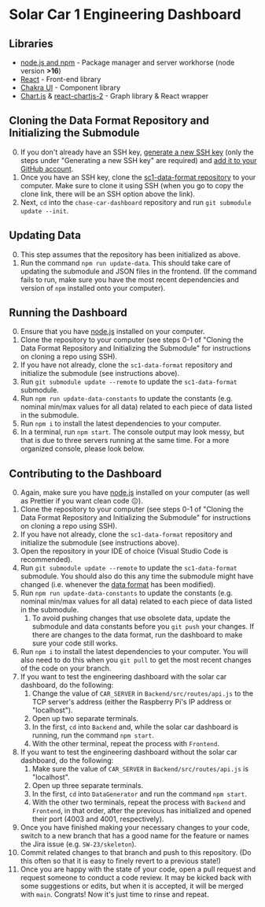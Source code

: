 # Solar Car 1 Engineering Dashboard

## Libraries

- [node.js and npm](https://nodejs.org/en/) - Package manager and server workhorse (node version **>16**)
- [React](https://reactjs.org/) - Front-end library
- [Chakra UI](https://chakra-ui.com/) - Component library
- [Chart.js](https://www.chartjs.org/) & [react-chartjs-2](https://www.npmjs.com/package/react-chartjs-2) - Graph library & React wrapper

## Cloning the Data Format Repository and Initializing the Submodule

0. If you don't already have an SSH key, [generate a new SSH key](https://docs.github.com/en/authentication/connecting-to-github-with-ssh/generating-a-new-ssh-key-and-adding-it-to-the-ssh-agent) (only the steps under "Generating a new SSH key" are required) and [add it to your GitHub account](https://docs.github.com/en/authentication/connecting-to-github-with-ssh/adding-a-new-ssh-key-to-your-github-account).
1. Once you have an SSH key, clone the [sc1-data-format repository](https://github.com/badgerloop-software/sc1-data-format) to your computer. Make sure to clone it using SSH (when you go to copy the clone link, there will be an SSH option above the link).
2. Next, `cd` into the `chase-car-dashboard` repository and run `git submodule update --init`.

## Updating Data

0. This step assumes that the repository has been initialized as above.
1. Run the command `npm run update-data`. This should take care of updating the submodule and JSON files in the frontend. (If the command fails to run, make sure you have the most recent dependencies and version of `npm` installed onto your computer).

## Running the Dashboard

0. Ensure that you have [node.js](https://nodejs.org/en/download/) installed on your computer.
1. Clone the repository to your computer (see steps 0-1 of "Cloning the Data Format Repository and Initializing the Submodule" for instructions on cloning a repo using SSH).
2. If you have not already, clone the `sc1-data-format` repository and initialize the submodule (see instructions above).
3. Run `git submodule update --remote` to update the `sc1-data-format` submodule.
4. Run `npm run update-data-constants` to update the constants (e.g. nominal min/max values for all data) related to each piece of data listed in the submodule.
5. Run `npm i` to install the latest dependencies to your computer.
6. In a terminal, run `npm start`. The console output may look messy, but that is due to three servers running at the same time. For a more organized console, please look below.

## Contributing to the Dashboard

0. Again, make sure you have [node.js](https://nodejs.org/en/download/) installed on your computer (as well as Prettier if you want clean code :neutral_face:).
1. Clone the repository to your computer (see steps 0-1 of "Cloning the Data Format Repository and Initializing the Submodule" for instructions on cloning a repo using SSH).
2. If you have not already, clone the `sc1-data-format` repository and initialize the submodule (see instructions above).
3. Open the repository in your IDE of choice (Visual Studio Code is recommended).
4. Run `git submodule update --remote` to update the `sc1-data-format` submodule. You should also do this any time the submodule might have changed (i.e. whenever the [data format](https://github.com/badgerloop-software/sc1-data-format/blob/main/format.json) has been modified).
5. Run `npm run update-data-constants` to update the constants (e.g. nominal min/max values for all data) related to each piece of data listed in the submodule.
   1. To avoid pushing changes that use obsolete data, update the submodule and data constants before you `git push` your changes. If there are changes to the data format, run the dashboard to make sure your code still works.
6. Run `npm i` to install the latest dependencies to your computer. You will also need to do this when you `git pull` to get the most recent changes of the code on your branch.
7. If you want to test the engineering dashboard with the solar car dashboard, do the following:
   1. Change the value of `CAR_SERVER` in `Backend/src/routes/api.js` to the TCP server's address (either the Raspberry Pi's IP address or "localhost").
   2. Open up two separate terminals.
   3. In the first, `cd` into `Backend` and, while the solar car dashboard is running, run the command `npm start`.
   4. With the other terminal, repeat the process with `Frontend`.
8. If you want to test the engineering dashboard without the solar car dashboard, do the following:
   1. Make sure the value of `CAR_SERVER` in `Backend/src/routes/api.js` is "localhost".
   2. Open up three separate terminals.
   3. In the first, `cd` into `DataGenerator` and run the command `npm start`.
   4. With the other two terminals, repeat the process with `Backend` and `Frontend`, in that order, after the previous has initialized and opened their port (4003 and 4001, respectively).
9. Once you have finished making your necessary changes to your code, switch to a new branch that has a good name for the feature or names the Jira issue (e.g. `SW-23/skeleton`).
10. Commit related changes to that branch and push to this repository. (Do this often so that it is easy to finely revert to a previous state!)
11. Once you are happy with the state of your code, open a pull request and request someone to conduct a code review. It may be kicked back with some suggestions or edits, but when it is accepted, it will be merged with `main`. Congrats! Now it's just time to rinse and repeat.
